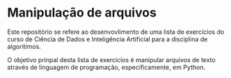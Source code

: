 # Manipulação de arquivos

Este repositório se refere ao desenvovlimento de uma lista de exercícios do curso de Ciência de Dados e Inteligência Artificial para a disciplina de algoritimos.

O objetivo prinpal desta lista de exercícios é manipular arquivos de texto através de linguagem de programação, especificamente, em Python.
